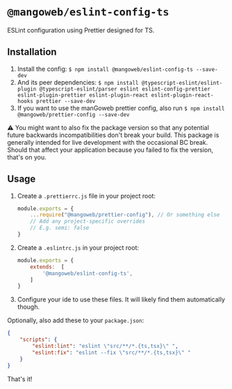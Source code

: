 # `@mangoweb/eslint-config-ts`

ESLint configuration using Prettier designed for TS.

## Installation

1) Install the config:
    `$ npm install @mangoweb/eslint-config-ts --save-dev`
2) And its peer dependencies:
    `$ npm install @typescript-eslint/eslint-plugin @typescript-eslint/parser eslint eslint-config-prettier eslint-plugin-prettier eslint-plugin-react eslint-plugin-react-hooks prettier --save-dev`
3) If you want to use the manGoweb prettier config, also run
    `$ npm install @mangoweb/prettier-config --save-dev`

⚠️ You might want to also fix the package version so that any potential future backwards incompatibilities don't break your build.
This package is generally intended for live development with the occasional BC break.
Should that affect your application because you failed to fix the version, that's on you.

## Usage

1) Create a `.prettierrc.js` file in your project root:
    ```javascript
    module.exports = {
        ...require("@mangoweb/prettier-config"), // Or something else
        // Add any project-specific overrides
        // E.g. semi: false
    }
    ```
2) Create a `.eslintrc.js` in your project root:
    ```javascript
    module.exports = {
        extends:  [
            '@mangoweb/eslint-config-ts',
        ]
    }
    ```
3) Configure your ide to use these files. It will likely find them automatically though.

Optionally, also add these to your `package.json`:
```json
{
    "scripts": {
        "eslint:lint": "eslint \"src/**/*.{ts,tsx}\" ",
        "eslint:fix": "eslint --fix \"src/**/*.{ts,tsx}\" "
    }
}
```

That's it!

